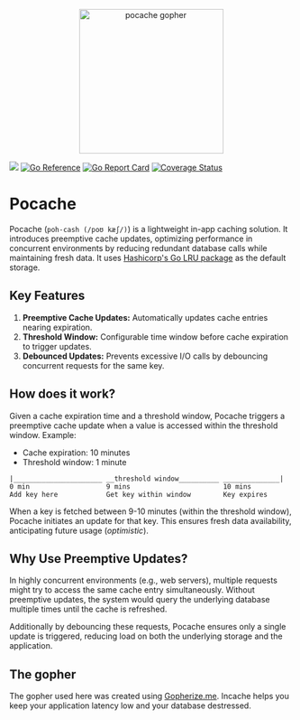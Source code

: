 <p align="center"><img src="https://github.com/user-attachments/assets/1038467d-6058-4227-8a59-cf29b847fb2b" alt="pocache gopher" width="256px"/></p>

[![](https://github.com/naughtygopher/pocache/actions/workflows/go.yml/badge.svg?branch=main)](https://github.com/naughtygopher/pocache/actions)
[![Go Reference](https://pkg.go.dev/badge/github.com/naughtygopher/pocache.svg)](https://pkg.go.dev/github.com/naughtygopher/pocache)
[![Go Report Card](https://goreportcard.com/badge/github.com/naughtygopher/pocache)](https://goreportcard.com/report/github.com/naughtygopher/pocache)
[![Coverage Status](https://coveralls.io/repos/github/naughtygopher/pocache/badge.svg?branch=main)](https://coveralls.io/github/naughtygopher/pocache?branch=main)

# Pocache

Pocache (`poh-cash (/poʊ kæʃ/)`) is a lightweight in-app caching solution. It introduces preemptive cache updates, optimizing performance in concurrent environments by reducing redundant database calls while maintaining fresh data. It uses [Hashicorp's Go LRU package](https://github.com/hashicorp/golang-lru/tree/v2) as the default storage.

## Key Features

1. **Preemptive Cache Updates:** Automatically updates cache entries nearing expiration.
2. **Threshold Window:** Configurable time window before cache expiration to trigger updates.
3. **Debounced Updates:** Prevents excessive I/O calls by debouncing concurrent requests for the same key.

## How does it work?

Given a cache expiration time and a threshold window, Pocache triggers a preemptive cache update when a value is accessed within the threshold window.
Example:

-   Cache expiration: 10 minutes
-   Threshold window: 1 minute

```
|______________________ __threshold window__________ ______________|
0 min                   9 mins                       10 mins
Add key here            Get key within window        Key expires
```

When a key is fetched between 9-10 minutes (within the threshold window), Pocache initiates an update for that key. This ensures fresh data availability, anticipating future usage (_optimistic_).

## Why Use Preemptive Updates?

In highly concurrent environments (e.g., web servers), multiple requests might try to access the same cache entry simultaneously. Without preemptive updates, the system would query the underlying database multiple times until the cache is refreshed.

Additionally by debouncing these requests, Pocache ensures only a single update is triggered, reducing load on both the underlying storage and the application.

## The gopher

The gopher used here was created using [Gopherize.me](https://gopherize.me/). Incache helps you keep your application latency low and your database destressed.
